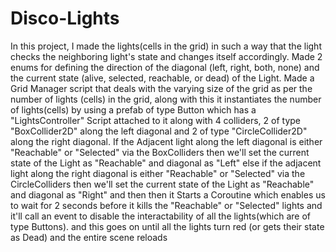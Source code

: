 # Disco-Lights
In this project, I made the lights(cells in the grid)  in such a way that the light checks the neighboring light's state and changes itself accordingly.
Made 2 enums for defining the direction of the diagonal (left, right, both, none) and the current state (alive, selected, reachable, or dead) of the Light.
Made a Grid Manager script that deals with the varying size of the grid as per the number of lights (cells) in the grid, along with this it instantiates the number of lights(cells) by using a prefab of type Button which has a "LightsController" Script attached to it along with 4 colliders, 2 of type "BoxCollider2D" along the left diagonal and 2 of type "CircleCollider2D" along the right diagonal.
If the Adjacent light along the left diagonal is either "Reachable" or "Selected" via the BoxColliders then we'll set the current state of the Light as "Reachable" and diagonal as "Left"
else if the adjacent light along the right diagonal is either "Reachable" or "Selected" via the CircleColliders then we'll set the current state of the Light as "Reachable" and diagonal as "Right"
and then then it Starts a Coroutine which enables us to wait for 2 seconds before it kills the "Reachable" or "Selected" lights and it'll call an event to disable the interactability of all the lights(which are of type Buttons).
and this goes on until all the lights turn red (or gets their state as Dead)
and the entire scene reloads
